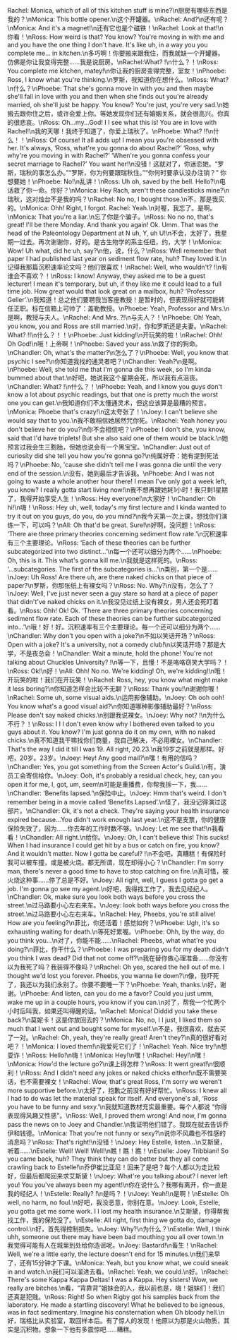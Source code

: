 Rachel: Monica, which of all of this kitchen stuff is mine?\n厨房有哪些东西是我的？\nMonica: This bottle opener.\n这个开罐器。\nRachel: And?\n还有呢？\nMonica: And it's a magnet!\n还有它也是个磁铁！\nRachel: Look at that!\n你看！\nRoss: How weird is that? You know? You're moving in with me and and you have the one thing I don't have. It's like uh, in a way you you complete me… in kitchen.\n多巧啊！你要搬来跟我住，而我就缺一个开罐器。仿佛是你让我变得完整……我是说厨房。\nRachel:What? !\n什么？！\nRoss: You complete me kitchen, matey!\n你让我的厨房变得完整，室友！\nPhoebe: Ross, I know what you're thinking.\n罗斯，我知道你在想什么。\nRoss: What?\n什么？\nPhoebe: That she's gonna move in with you and then maybe she'll fall in love with you and then when she finds out you're already married, oh she'll just be happy. You know? You're just, you're very sad.\n她搬去跟你住之后，或许会爱上你。等她发现你们还有婚姻关系，就会很高兴。你真的很悲哀。\nRoss: Oh...my...God! I I see what this is! You are in love with Rachel!\n我的天哪！我终于知道了，你爱上瑞秋了。\nPhoebe: What? !!\n什么！！\nRoss: Of course! It all adds up! I mean you you're obsessed with her. It's always, ‘Ross, what're you gonna do about Rachel?’ ‘Ross, why why're you moving in with Rachel?’ ‘When're you gonna confess your secret marriage to Rachel?’ You want her!\n没错！这就对了，你迷恋她。“罗斯，瑞秋的事怎么办。”“罗斯，你为何要跟瑞秋住。”“你何时要承认没办注销？” 你想要她！\nPhoebe: No!\n乱讲！\nRoss: Uh oh, saved by the bell. Hello?\n电话救了你一命。你好？\nMonica: Hey Rach, aren't these candlesticks mine?\n瑞秋，这对烛台不是我的吗？\nRachel: No no, I bought those.\n不，那是我买的。\nMonica: Ohh! Right, I forgot. Rachel: Yeah.\n对喔，我忘了。是啊。\nMonica: That you're a liar.\n忘了你是个骗子。\nRoss: No no no, that's great! I'll be there Monday. And thank you again! Ok. Umm. That was the head of the Paleontology Department at N uh, Y, uh U!\n不会，太好了，我星期一过去。再次谢谢你，好的。是古生物学的系主任纽，约，大学！\nMonica: Wow! Uh what, did he uh, say?\n他，说，什么？\nRoss: Well remember that paper I had published last year on sediment flow rate, huh? They loved it.\n记得我那篇沉积速率论文吗？他们很喜欢！\nRachel: Well, who wouldn't? !\n有谁会不喜欢？！\nRoss: I know! Anyway, they asked me to be a guest lecturer! I mean it's temporary, but uh, if they like me it could lead to a full time job. How great would that look great on a mailbox, huh? ‘Professor Geller’.\n我知道！总之他们要聘我当客座教授！是暂时的，但表现得好就可能转任正职。标在信箱上可帅了：盖勒教授。\nPhoebe: Yeah, Professor and Mrs.\n是啊，教授与夫人。\nRachel: And Mrs. ?!\n与夫人？！\nPhoebe: Oh! Yeah, you know, you and Ross are still married.\n对，你和罗斯还是夫妻。\nRachel: What? !!\n什么？！！\nPhoebe: Just kidding!\n开玩笑的啦！\nRachel: Ohh! Oh God!\n哦！上帝啊！\nPhoebe: Saved your ass.\n救了你的狗命。\nChandler: Oh, what's the matter?\n怎么了？\nPhoebe: Well, you know that psychic I see?\n你知道我找的通灵者吧？\nChandler: Yeah?\n是啊。\nPhoebe: Well, she told me that I'm gonna die this week, so I'm kinda bummed about that.\n好吧，她说我这个星期会死，所以我有点沮丧。\nChandler: What? !\n什么？！\nPhoebe: Yeah, and I know you guys don't know a lot about psychic readings, but that one is pretty much the worst one you can get.\n我知道你们不太懂通灵术，但这应该算是最糟的预言。\nMonica: Phoebe that's crazy!\n这太夸张了！\nJoey: I can't believe she would say that to you.\n我不敢相信她居然咒你死。\nRachel: Yeah honey you don't believe her do you?\n你不会相信吧？\nPhoebe: I don't she, you know, said that I'd have triplets! But she also said one of them would be black.\n她预言过我会生三胞胎，但她也说会有一个黑宝宝。\nChandler: Just out of curiosity did she tell you how you're gonna go?\n纯属好奇：她有提到死法吗？\nPhoebe: No, 'cause she didn't tell me I was gonna die until the very end of the session.\n没有，她到最后才告诉我。\nPhoebe: And I was not going to waste a whole another hour there! I mean I've only got a week left, you know? I really gotta start living now!\n我不想再跟她耗1小时！我只剩1星期了，我得开始享受人生！\nRoss: Hey everyone!\n大家好！\nChandler: Oh hi!\n嗨！\nRoss: Hey uh, well, today's my first lecture and I kinda wanted to try it out on you guys, do you, do you mind?\n我今天第一次上课，想找你们演练一下，可以吗？\nAll: Oh that'd be great. Sure!\n好啊，没问题！\nRoss: ‘There are three primary theories concerning sediment flow rate.’\n沉积速率有三个主要理论。\nRoss: ‘Each of these theories can be further subcategorized into two distinct...’\n每一个还可以细分为两个……\nPhoebe: Oh, this is it. This what's gonna kill me.\n我就是这样死的。\nRoss: ‘...subcategories. The first of the subcategories is...’\n类别，第一个是……\nJoey: Uh Ross! Are there uh, are there naked chicks on that piece of paper?\n罗斯，你那张纸上有裸女吗？\nRoss: No. Why?\n没有，怎么了？\nJoey: Well, I've just never seen a guy stare so hard at a piece of paper that didn't've naked chicks on it.\n我没见过纸上没有裸女，男人还会死盯着看。\nRoss: Ohh! Ok! Ok. ‘There are three primary theories concerning sediment flow rate. Each of these theories can be further subcategorized into…’\n哦！好！好。沉积速率有三个主要理论。每一个还可以细分为两个……\nChandler: Why don't you open with a joke?\n不如以笑话开场？\nRoss: Open with a joke? It's a university, not a comedy club!\n以笑话开场？那是大学，不是夜总会！\nChandler: Wait a minute, hold the phone! You're not talking about Chuckles University? !\n等一下，且慢！不是咯咯窃笑大学吗？！\nRoss: Ok!\n好！\nAll: Ohh! No no. We're kidding! Oh, we're kidding!\n哦！开玩笑的啦！我们在开玩笑！\nRachel: Ross, hey, you know what might make it less boring?\n你知道怎样会比较不无聊？\nRoss: Thank you!\n谢谢你喔！\nRachel: Some uh, some visual aids.\n运用影像辅助。\nJoey: Oh ooh ooh! You know what's a good visual aid?\n你知道哪种影像辅助最好？\nRoss: Please don't say naked chicks.\n别跟我说裸女。\nJoey: Why not? !\n为什么不行？！\nRoss: I I I don't even know why I bothered even talked to you guys about it. You know? I'm just gonna do it on my own, with no naked chicks.\n真不知道我干嘛找你们商量，我自己解决，不必用裸女。\nChandler: That's the way I did it till I was 19. All right, 20.23.\n我19岁之前就是那样。好吧，20岁。23岁。\nJoey: Hey! Any good mail?\n嘿！有用的信吗？\nChandler: Yes, you got something from the Screen Actor's Guild.\n有，演员工会寄信给你。\nJoey: Ooh, it's probably a residual check, hey, can you open it for me, I, got, um, seem\n可能是重播费，你帮我拆一下，我……\nChandler: ‘Benefits lapsed.’\n保险中止。\nJoey: Hmm that's weird. I don't remember being in a movie called ‘Benefits Lapsed’.\n怪了，我没记得演过这部片。\nChandler: Ok, it's not a check. They're saying your health insurance expired because…You didn't work enough last year.\n这不是支票，你的健康保险失效了，因为……你去年的工作时数不够。\nJoey: Let me see that!\n我看看！\nChandler: All right.\n给你。\nJoey: Oh, I can't believe this! This sucks! When I had insurance I could get hit by a bus or catch on fire, you know? And it wouldn't matter. Now I gotta be careful? !\n不会吧，真糟糕！有保险时我可以被车撞，或是被火烧。都无所谓，现在却得小心？\nChandler: I'm sorry man, there's never a good time to have to stop catching on fire.\n真可惜，被火烧这种事……停了总是不好。\nJoey: All right, well, I guess I gotta go get a job. I'm gonna go see my agent.\n好吧，我得找工作了，我去见经纪人。\nChandler: Ok, make sure you look both ways before you cross the street.\n过马路要小心左右来车。\nJoey: look both ways before you cross the street.\n过马路要小心左右来车。\nRachel: Hey, Pheebs, you're still alive! How are you feeling?\n菲比，你还活着！感觉如何？\nPhoebe: Ugh, it's so exhausting waiting for death.\n等死好累喔。\nPhoebe: Ohh, by the way, do you think you…\n对了，你能不能……\nRachel: Pheebs, what what're you doing?\n菲比，你干什么？\nPhoebe: I was preparing you for my death didn't you think I was dead? Did that not come off?\n我在替你做心理准备……你没有以为我死了吗？我装得不像吗？\nRachel: Oh yes, scared the hell out of me. I thought we'd lost you forever. Pheebs, you wanna lie down?\n像，我吓死了，我还以为我们永别了。你要不要睡一下？\nPhoebe: Yeah, thanks.\n好，谢谢。\nPhoebe: And listen, can you do me a favor? Could you just umm, wake me up in a couple hours, you know if you can.\n对了，帮我一个忙两个小时后叫我，如果还叫得醒的话。\nRachel: Monica! Diddid you take these back?\n莫妮卡！这是你放回去的？\nMonica: No, no, I I just, I liked them so much that I went out and bought some for myself.\n不是，我很喜欢，就去买了一对。\nRachel: Oh, yeah, they're really great! Aren't they?\n真的很好看对吧？！\nMonica: I loved them!\n我爱死它们了！\nRachel: Yeah. Nice try!\n想耍诈！\nRoss: Hello!\n嗨！\nMonica: Hey!\n嘿！\nRachel: Hey!\n嘿！\nMonica: How'd the lecture go?\n课上得怎样？\nRoss: It went great!\n很顺利！\nRoss: And I didn't need any jokes or naked chicks either!\n既不需要笑话，也不需要裸女！\nRachel: Wow, that's great Ross, I'm sorry we weren't more supportive before.\n太好了，抱歉之前没有好好帮忙。\nRoss: I knew all I had to do was let the material speak for itself. And everyone's all, ‘Ross you have to be funny and sexy.’\n我就知道教材充实最重要。每个人都说 “你得表现得风趣又性感”。\nRoss: Well, I proved them wrong! And now, I'm gonna pass the news on to Joey and Chandler.\n我证明他们错了。我现在就去告诉乔伊和钱德。\nMonica: That you're not funny or sexy?\n说你不风趣也不性感的消息吗？\nRoss: That's right!\n没错！\nJoey: Hey Estelle, listen…\n艾斯黛，听着……\nEstelle: Well! Well! Well!\n瞧！瞧！瞧！\nEstelle: Joey Tribbiani! So you came back, huh? They think they can do better but they all come crawling back to Estelle!\n乔伊崔比亚尼！回来了是吧？每个人都以为走比较好，但最后都爬回来求艾斯黛！\nJoey: What're you talking about? I never left you! You you've always been my agent!\n你在说什么？我哪有离开，你一直是我的经纪人！\nEstelle: Really? !\n是吗？！\nJoey: Yeah!\n是啊！\nEstelle: Oh well, no harm, no foul.\n好吧，我没恶意，你别在意。\nJoey: Look, Estelle, you gotta get me some work. I I lost my health insurance.\n艾斯黛，你得帮我找工作，我的保险没了。\nEstelle: All right, first thing we gotta do, damage control.\n好，首先得控制损失。\nJoey: Why?\n为什么？\nEstelle: Well, I think uhh, someone out there may have been bad mouthing you all over town.\n我觉得可能有人在城里到处给你造谣呢。\nJoey: Bastard!\n畜生！\nRachel: Well, we're a little early, the lecture doesn't end for 15 minutes.\n我们来早了，还有15分钟才下课。\nMonica: Yeah, but you know what, we could sneak in and watch.\n我们可以溜进去看。\nRachel: Yeah, we could.\n好。\nRachel: There's some Kappa Kappa Deltas! I was a Kappa. Hey sisters! Wow, we really are bitches.\n看，“背靠背”姐妹会的人，我以前也是，嗨！姐妹们！我们还真是犯贱。\nRoss: Right! So when Rigby got his samples back from the laboratory. He made a startling discovery! What he believed to be igneous, was in fact sedimentary. Imagine his consternation when Oh bloody hell.\n好，瑞格比从实验室，取回样本后。有了惊人的发现！他原以为那是火山物质，其实是沉积物。想象一下他有多震惊吧……糟糕。
        